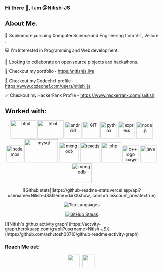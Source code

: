 ### Hi there 👋, I am @Nitish-JS

## About Me:



📝 Sophomore pursuing Computer Science and Engineering from VIT, Vellore .

💻 I'm Interested in Programming and Web development.

🤝 Looking to collaborate on open source projects and hackathons.

👋 Checkout my portfolio - https://nitishjs.live

👀 Checkout my Codechef profile - https://www.codechef.com/users/nitish_js

✅ Checkout my HackerRank Profile - https://www.hackerrank.com/jsnitish
  


## Worked with:

<p align="center">
      <img src="https://www.vectorlogo.zone/logos/w3_html5/w3_html5-icon.svg" alt="html" width="85" height="60"/> 
  <img src="https://www.vectorlogo.zone/logos/w3_css/w3_css-icon.svg" alt="html" width="85" height="60"/> 
      <img src="https://www.vectorlogo.zone/logos/javascript/javascript-icon.svg" alt="android" width="55" height="55"/>
      <img src="https://www.vectorlogo.zone/logos/git-scm/git-scm-icon.svg" alt="GIT" width="55" height="55"/> 
      <img src="https://www.vectorlogo.zone/logos/python/python-icon.svg" alt="python" width="55" height="55"/>
      <img src="https://www.vectorlogo.zone/logos/expressjs/expressjs-icon.svg" alt="express" width="55" height="55"/>
      <img src="https://www.vectorlogo.zone/logos/nodejs/nodejs-icon.svg" alt="node.js" width="55" height="55"/> 
      <img src="https://www.vectorlogo.zone/logos/nodemonio/nodemonio-icon.svg" alt="nodemon" width="55" height="55"/> 
      <img src="https://www.vectorlogo.zone/logos/mysql/mysql-ar21.svg" alt="mysql" width="110" height="75"/> 
      <img src="https://www.vectorlogo.zone/logos/mongodb/mongodb-icon.svg" alt="mongodb" width="65" height="65"/> 
      <img src="https://www.vectorlogo.zone/logos/reactjs/reactjs-icon.svg" alt="reactjs" width="65" height="65"/> 
      <img src="https://www.vectorlogo.zone/logos/php/php-ar21.svg" alt="php" width="65" height="65"/> 
      <img src="https://www.freeiconspng.com/uploads/c--logo-icon-0.png" width="55" height="55" alt="c++ logo image" />
      <img src="https://www.vectorlogo.zone/logos/java/java-ar21.svg" alt="java" width="55" height="55"/>
      <img src="https://www.vectorlogo.zone/logos/r-project/r-project-official.svg" alt="mongodb" width="65" height="65"/> 
      
</p>

<center>
  ![Github stats](https://github-readme-stats.vercel.app/api?username=Nitish-JS&theme=dark&show_icons=true&count_private=true)
  
  ![Top Languages](https://github-readme-stats.vercel.app/api/top-langs/?username=Nitish-JS&layout=compact)
 
 [![GitHub Streak](https://github-readme-streak-stats.herokuapp.com?user=Nitish-JS&theme=highcontrast)](https://git.io/streak-stats)
 </center>
  [![Nitish's github activity graph](https://activity-graph.herokuapp.com/graph?username=Nitish-JS)](https://github.com/ashutosh00710/github-readme-activity-graph)







### Reach Me out:
<p align="center">
<a href="https://www.linkedin.com/in/nitish-j-s" target="blank" ><img align="center" src="https://github.com/TheDudeThatCode/TheDudeThatCode/blob/master/Assets/Linkedin.svg" alt="" height="40" width="40" /></a>&nbsp;
<a href="mailto: jsnitish46@gmail.com" target="blank"><img align="center" src="https://github.com/TheDudeThatCode/TheDudeThatCode/blob/master/Assets/Gmail.svg" alt="" height="40" width="40" /></a>&nbsp;
<!--
**Nitish-JS/Nitish-JS** is a ✨ _special_ ✨ repository because its `README.md` (this file) appears on your GitHub profile.

Here are some ideas to get you started:

- 🔭 I’m currently working on ...
- 🌱 I’m currently learning ...
- 👯 I’m looking to collaborate on ...
- 🤔 I’m looking for help with ...
- 💬 Ask me about ...
- 📫 How to reach me: ...
- 😄 Pronouns: ...
- ⚡ Fun fact: ...
-->
  
  

